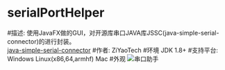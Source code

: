 # serialPortHelper
#描述:
使用JavaFX做的GUI，对开源库串口JAVA库JSSC(java-simple-serial-connector)的进行封装。                 
[java-simple-serial-connector](https://github.com/scream3r/java-simple-serial-connector)
#作者:
ZiYaoTech
#环境
JDK 1.8+ 
#支持平台:
Windows
Linux(x86,64,armhf)
Mac
#外观
![串口助手](https://github.com/ziyaofeng/serialPortHelper/raw/master/layout.png)
